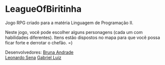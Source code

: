 # LeagueOfBiritinha
Jogo RPG criado para a matéria Linguagem de Programação II.

Neste jogo, você pode escolher alguns personagens (cada um com habilidades diferentes). Itens estão dispostos no mapa para que você possa ficar forte e derrotar o chefão. =)

Desenvolvedores: [Bruna Andrade](https://www.github.com/brunandrade)  
                 [Leonardo Sena](https://www.github.com/leosena21)
                 [Gabriel Luiz](https://www.github.com/gabrielluiz97) 
